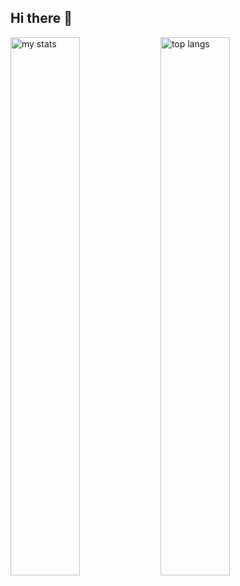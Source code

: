 ## Hi there 👋

<img alt="my stats" align="left" width="47%" src="https://github-readme-stats.vercel.app/api?username=aldidudifa&show_icons=True"/>
<img alt="top langs" align="left" width="47%" src="https://github-readme-stats.vercel.app/api/top-langs/?username=aldidudifa&layout=compact"/>
